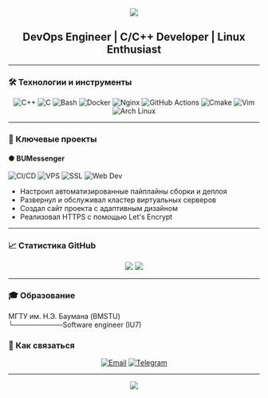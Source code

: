 <div>
  <div align="center">
    <img src="https://capsule-render.vercel.app/api?type=waving&color=000000&height=200&section=header&text=KonstantinVizor&fontColor=e00000&fontSize=50&animation=fadeIn&fontAlignY=35">
    <h2>DevOps Engineer | C/C++ Developer | Linux Enthusiast</h2>
  </div>
  <hr>
  <h3>🛠 Технологии и инструменты</h3>
  <p align="center">
    <img src="https://img.shields.io/badge/C++-000000?style=for-the-badge&logo=c%2B%2B&logoColor=red" alt="C++">
    <img src="https://img.shields.io/badge/C-000000?style=for-the-badge&logo=c&logoColor=red" alt="C">
    <img src="https://img.shields.io/badge/Bash-000000?style=for-the-badge&logo=gnu-bash&logoColor=red" alt="Bash">
    <img src="https://img.shields.io/badge/Docker-000000?style=for-the-badge&logo=docker&logoColor=red" alt="Docker">
    <img src="https://img.shields.io/badge/Nginx-000000?style=for-the-badge&logo=nginx&logoColor=red" alt="Nginx">
    <img src="https://img.shields.io/badge/GitHub_Actions-000000?style=for-the-badge&logo=githubactions&logoColor=red" alt="GitHub Actions">
    <img src="https://img.shields.io/badge/Cmake-000000?style=for-the-badge&logo=cmake&logoColor=red" alt="Cmake">
    <img src="https://img.shields.io/badge/Vim-000000?style=for-the-badge&logo=vim&logoColor=red" alt="Vim">
    <img src="https://img.shields.io/badge/Arch_Linux-000000?style=for-the-badge&logo=arch-linux&logoColor=red" alt="Arch Linux">
  </p>
  <hr>
  <h3>🔺 Ключевые проекты</h3>
  <h4>● BUMessenger</h4>
  <img src="https://img.shields.io/badge/-CI/CD-000000?style=for-the-badge&logo=githubactions&logoColor=red" alt="CI/CD">
  <img src="https://img.shields.io/badge/-VPS-000000?style=for-the-badge&logo=digitalocean&logoColor=red" alt="VPS">
  <img src="https://img.shields.io/badge/-SSL-000000?style=for-the-badge&logo=letsencrypt&logoColor=red" alt="SSL">
  <img src="https://img.shields.io/badge/-Web_Dev-000000?style=for-the-badge&logo=html5&logoColor=red" alt="Web Dev">
  <ul>
    <li>Настроил автоматизированные пайплайны сборки и деплоя</li>
    <li>Развернул и обслуживал кластер виртуальных серверов</li>
    <li>Создал сайт проекта с адаптивным дизайном</li>
    <li>Реализовал HTTPS с помощью Let's Encrypt</li>
  </ul>
  <hr>
  <h3>📈 Статистика GitHub</h3>
  <div align="center">
    <img src="https://github-readme-stats.vercel.app/api?username=KonstantinVizor&show_icons=true&theme=dark&title_color=ff0000&icon_color=ff0000&bg_color=000000&hide_border=true">
    <img src="https://github-readme-stats.vercel.app/api/top-langs/?username=KonstantinVizor&layout=compact&theme=dark&title_color=ff0000&bg_color=000000&hide_border=true">
  </div>
  <hr>
  <h3>🎓 Образование</h3>
  <p>
  МГТУ им. Н.Э. Баумана (BMSTU)<br>
  └──────────Software engineer (IU7)
  </p>
  <h3>💬 Как связаться</h3>
  <p align="center">
    <a href="mailto:vizor@etern.su"><img src="https://img.shields.io/badge/Email-000000?style=for-the-badge&logo=gmail&logoColor=red" alt="Email"></a>
    <a href="https://t.me/kvizor"><img src="https://img.shields.io/badge/Telegram-000000?style=for-the-badge&logo=telegram&logoColor=red" alt="Telegram"></a>
  </p>
  <hr>
  <div align="center">
    <img src="https://capsule-render.vercel.app/api?type=waving&color=000000&height=80&section=footer&fontColor=ff0000&animation=fadeIn">
  </div>
</div>
